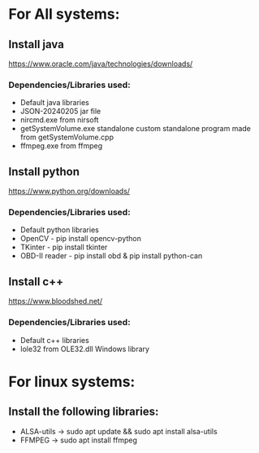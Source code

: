 # For All systems: 
## Install java
https://www.oracle.com/java/technologies/downloads/
### Dependencies/Libraries used:
* Default java libraries
* JSON-20240205 jar file
* nircmd.exe from nirsoft
* getSystemVolume.exe standalone custom standalone program made from getSystemVolume.cpp
* ffmpeg.exe from ffmpeg
## Install python
https://www.python.org/downloads/
### Dependencies/Libraries used:
* Default python libraries
* OpenCV - pip install opencv-python
* TKinter - pip install tkinter
* OBD-II reader - pip install obd & pip install python-can
## Install c++
https://www.bloodshed.net/
### Dependencies/Libraries used:
* Default c++ libraries
* lole32 from OLE32.dll Windows library
# For linux systems:
## Install the following libraries:
*  ALSA-utils -> sudo apt update && sudo apt install alsa-utils
*  FFMPEG -> sudo apt install ffmpeg
